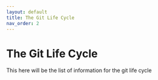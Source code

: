 ```yaml
---
layout: default
title: The Git Life Cycle
nav_order: 2
---
```


# The Git Life Cycle 

This here will be the list of information for the git life cycle